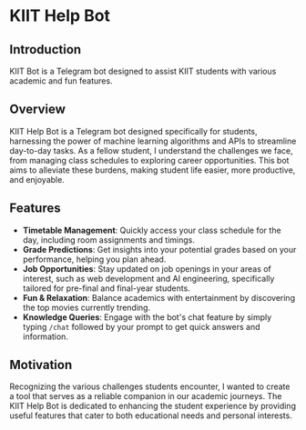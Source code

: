 # KIIT Help Bot
## Introduction
KIIT Bot is a Telegram bot designed to assist KIIT students with various academic and fun features. 

## Overview
KIIT Help Bot is a Telegram bot designed specifically for students, harnessing the power of machine learning algorithms and APIs to streamline day-to-day tasks. As a fellow student, I understand the challenges we face, from managing class schedules to exploring career opportunities. This bot aims to alleviate these burdens, making student life easier, more productive, and enjoyable.

## Features
- **Timetable Management**: Quickly access your class schedule for the day, including room assignments and timings.
- **Grade Predictions**: Get insights into your potential grades based on your performance, helping you plan ahead.
- **Job Opportunities**: Stay updated on job openings in your areas of interest, such as web development and AI engineering, specifically tailored for pre-final and final-year students.
- **Fun & Relaxation**: Balance academics with entertainment by discovering the top movies currently trending.
- **Knowledge Queries**: Engage with the bot's chat feature by simply typing `/chat` followed by your prompt to get quick answers and information.

## Motivation
Recognizing the various challenges students encounter, I wanted to create a tool that serves as a reliable companion in our academic journeys. The KIIT Help Bot is dedicated to enhancing the student experience by providing useful features that cater to both educational needs and personal interests.



